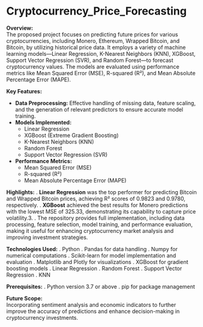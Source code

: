 # Cryptocurrency_Price_Forecasting

**Overview:**  
The proposed project focuses on predicting future prices for various cryptocurrencies, including Monero, Ethereum, Wrapped Bitcoin, and Bitcoin, by utilizing historical price data. It employs a variety of machine learning models—Linear Regression, K-Nearest Neighbors (KNN), XGBoost, Support Vector Regression (SVR), and Random Forest—to forecast cryptocurrency values. The models are evaluated using performance metrics like Mean Squared Error (MSE), R-squared (R²), and Mean Absolute Percentage Error (MAPE).

**Key Features:**
- **Data Preprocessing:** Effective handling of missing data, feature scaling, and the generation of relevant predictors to ensure accurate model training.
- **Models Implemented:**
  - Linear Regression
  - XGBoost (Extreme Gradient Boosting)
  - K-Nearest Neighbors (KNN)
  - Random Forest
  - Support Vector Regression (SVR)
- **Performance Metrics:**
  - Mean Squared Error (MSE)
  - R-squared (R²)
  - Mean Absolute Percentage Error (MAPE)

**Highlights:**
. **Linear Regression** was the top performer for predicting Bitcoin and Wrapped Bitcoin prices, achieving R² scores of 0.9823 and 0.9780, respectively.
. **XGBoost** achieved the best results for Monero predictions with the lowest MSE of 325.33, demonstrating its capability to capture price volatility.3.
. The repository provides full implementation, including data processing, feature selection, model training, and performance evaluation, making it useful for enhancing 
  cryptocurrency market analysis and improving investment strategies.

**Technologies Used:**
. Python
. Pandas for data handling
. Numpy for numerical computations
. Scikit-learn for model implementation and evaluation
. Matplotlib and Plotly for visualizations
. XGBoost for gradient boosting models
. Linear Regression
. Random Forest
. Support Vector Regression
. KNN

**Prerequisites:**
. Python version 3.7 or above
. pip for package management

**Future Scope:**  
Incorporating sentiment analysis and economic indicators to further improve the accuracy of predictions and enhance decision-making in cryptocurrency investments.
